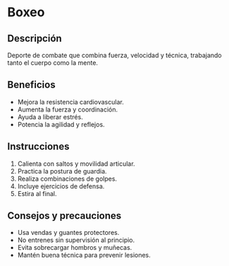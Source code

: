 # Boxeo

## Descripción
Deporte de combate que combina fuerza, velocidad y técnica, trabajando tanto el cuerpo como la mente.

## Beneficios
- Mejora la resistencia cardiovascular.
- Aumenta la fuerza y coordinación.
- Ayuda a liberar estrés.
- Potencia la agilidad y reflejos.

## Instrucciones
1. Calienta con saltos y movilidad articular.
2. Practica la postura de guardia.
3. Realiza combinaciones de golpes.
4. Incluye ejercicios de defensa.
5. Estira al final.

## Consejos y precauciones
- Usa vendas y guantes protectores.
- No entrenes sin supervisión al principio.
- Evita sobrecargar hombros y muñecas.
- Mantén buena técnica para prevenir lesiones.